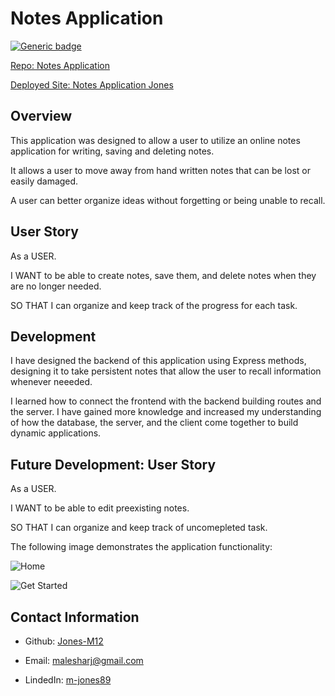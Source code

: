 # Notes Application

[![Generic badge](https://img.shields.io/badge/VERSION-1.1.0-PINK.svg)](https://shields.io/)

[Repo: Notes Application](https://github.com/Jones-M12/Notes-Application-Jones)

[Deployed Site: Notes Application Jones](https://notes-application-jones.herokuapp.com/)


## Overview

This application was designed to allow a user to utilize an online notes application for writing, saving and deleting notes. 

It allows a user to move away from hand written notes that can be lost or easily damaged.

A user can better organize ideas without forgetting or being unable to recall.

## User Story

As a USER.

I WANT to be able to create notes, save them, and delete notes when they are no longer needed.

SO THAT I can organize and keep track of the progress for each task.

## Development 

I have designed the backend of this application using Express methods, designing it to take persistent notes that allow the user to recall information whenever neeeded.

I learned how to connect the frontend with the backend building routes and the server. I have gained more knowledge and increased my understanding of how the database, the server, and the client come together to build dynamic applications.

## Future Development: User Story

As a USER.

I WANT to be able to edit preexisting notes.

SO THAT I can organize and keep track of uncomepleted task.

The following image demonstrates the application functionality:

![Home](..public/assets/images/notesapp.png)

![Get Started](..public/assets/images/notes.PNG)

## Contact Information

* Github: [Jones-M12](https://github.com/Jones-M12) 

* Email: malesharj@gmail.com 

* LindedIn: [m-jones89](https://www.linkedin.com/in/m-jones89/)



